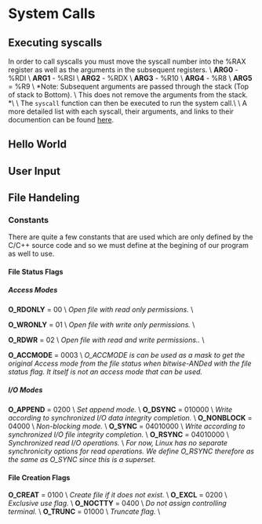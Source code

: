 # System Calls
## Executing syscalls
In order to call syscalls you must move the syscall number into the %RAX register as well as the arguments in the subsequent registers. \\
**ARG0** - %RDI \\
**ARG1** - %RSI \\
**ARG2** - %RDX \\
**ARG3** - %R10 \\
**ARG4** - %R8 \\
**ARG5** = %R9 \\
*Note: Subsequent arguments are passed through the stack (Top of stack to Bottom). \\
        This does not remove the arguments from the stack. *\\
\\
The `syscall` function can then be executed to run the system call.\\
\\
A more detailed list with each syscall, their arguments, and links to their documention can be found [here](https://chromium.googlesource.com/chromiumos/docs/+/HEAD/constants/syscalls.md).

## Hello World

## User Input

## File Handeling
### Constants
There are quite a few constants that are used which are only defined by the C/C++ source code and so we must define at the begining of our program as well to use.

#### File Status Flags
##### Access Modes
**O_RDONLY** = 00 \\
*Open file with read only permissions.* \\

**O_WRONLY** = 01 \\
*Open file with write only permissions.* \\

**O_RDWR** = 02 \\
*Open file with read and write permissions..* \\

**O_ACCMODE** = 0003 \\
*O_ACCMODE is can be used as a mask to get the original Access mode from the file status when bitwise-ANDed with the file status flag. It itself is not an access mode that can be used.*

##### I/O Modes
**O_APPEND** = 0200 \\
*Set append mode.* \\
**O_DSYNC** = 010000 \\
*Write according to synchronized I/O data integrity completion.* \\
**O_NONBLOCK** = 04000 \\
*Non-blocking mode.* \\
**O_SYNC** = 04010000 \\
*Write according to synchronized I/O file integrity completion.* \\
**O_RSYNC** = 04010000 \\
*Synchronized read I/O operations.* \\
*For now, Linux has no separate synchronicity options for read
operations.  We define O_RSYNC therefore as the same as O_SYNC
since this is a superset.*

#### File Creation Flags
**O_CREAT** = 0100 \\
*Create file if it does not exist.* \\
**O_EXCL** = 0200 \\
*Exclusive use flag.* \\
**O_NOCTTY** = 0400 \\
*Do not assign controlling terminal.* \\
**O_TRUNC** = 01000 \\
*Truncate flag.* \\
